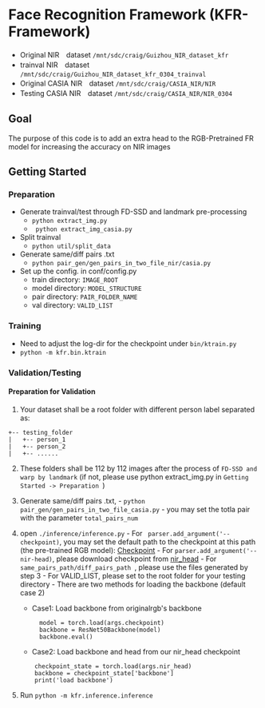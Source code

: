 # **F**ace **R**ecognition Framework (KFR-Framework)

- Original NIR　dataset ```/mnt/sdc/craig/Guizhou_NIR_dataset_kfr```
- trainval NIR　dataset ```/mnt/sdc/craig/Guizhou_NIR_dataset_kfr_0304_trainval```
- Original CASIA NIR　dataset ```/mnt/sdc/craig/CASIA_NIR/NIR```
- Testing CASIA NIR　dataset ```/mnt/sdc/craig/CASIA_NIR/NIR_0304```

## Goal

The purpose of this code is to add an extra head to the RGB-Pretrained FR model for increasing the accuracy on NIR images

## Getting Started

### Preparation
  - Generate trainval/test through FD-SSD and landmark pre-processing
    - ``` python extract_img.py ```
    - ``` python extract_img_casia.py```
  - Split trainval
    - ``` python util/split_data ```
  - Generate same/diff pairs .txt
    - ``` python pair_gen/gen_pairs_in_two_file_nir/casia.py ```
  - Set up the config. in conf/config.py
    - train directory:  ```IMAGE_ROOT  ```
    - model directory:  ```MODEL_STRUCTURE  ```
    - pair directory:  ``` PAIR_FOLDER_NAME  ```
    - val directory:  ```VALID_LIST ```

### Training
  - Need to adjust the log-dir for the checkpoint under  ``` bin/ktrain.py ```
  - ``` python -m kfr.bin.ktrain ```


### Validation/Testing

#### Preparation for Validation

  1. Your dataset shall be a root folder with different person label separated as:


  ```
  +-- testing_folder
  |   +-- person_1
  |   +-- person_2
  |   +-- ......
  ```
  2. These folders shall be 112 by 112 images after the process of  ``` FD-SSD and warp by landmark ``` (if not, please use python extract_img.py in ```Getting Started -> Preparation ```)


  3.  Generate same/diff pairs .txt,
    - ``` python pair_gen/gen_pairs_in_two_file_casia.py ```
    - you may set the totla pair with the parameter ```total_pairs_num ```
  4. open ``` ./inference/inference.py ```
    - For ```  parser.add_argument('--checkpoint) ```, you may set the default path to the checkpoint at this path (the pre-trained RGB model): [Checkpoint](http://192.168.200.1:8088/craig_hsin/kneron_face_recognition/tree/master/model/checkpoint)
    - For ``` parser.add_argument('--nir-head) ```, please download checkpoint from [nir_head](https://kneron.sharepoint.com/sites/Kneron-ALG/Shared%20Documents/Forms/AllItems.aspx?newTargetListUrl=%2Fsites%2FKneron%2DALG%2FShared%20Documents&viewpath=%2Fsites%2FKneron%2DALG%2FShared%20Documents%2FForms%2FAllItems%2Easpx&viewid=4763a651%2D204a%2D42d5%2D84a4%2D778efab0b1a6&id=%2Fsites%2FKneron%2DALG%2FShared%20Documents%2FModels%2Fface%5Frecognition%2FNIR)
    - For ``` same_pairs_path/diff_pairs_path  ```, please use the files generated by step 3
    - For VALID_LIST, please set to the root folder for your testing directory
    - There are two methods for loading the backbone (default case 2)
      - Case1: Load backbone from originalrgb's backbone

        ```
          model = torch.load(args.checkpoint)
          backbone = ResNet50Backbone(model)
          backbone.eval()

        ```
      - Case2: Load backbone and head from our nir_head checkpoint      
      ```
          checkpoint_state = torch.load(args.nir_head)
          backbone = checkpoint_state['backbone']
          print('load backbone')
      ```
  5. Run ``` python -m kfr.inference.inference ```
